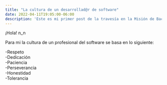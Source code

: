 ```yaml
---
title: "La cultura de un desarrollad@r de software"
date: 2022-04-11T19:05:00-06:00
description: 'Este es mi primer post de la travesía en la Misión de Backend con Node JS de Launch X.'
---
```


¡Hola! n_n

Para mi la cultura de un profesional del software se basa en lo siguiente:

-Respeto   <br>
-Dedicación   <br>
-Paciencia     <br>
-Perseverancia    <br>
-Honestidad     <br>
-Tolerancia     <br>
